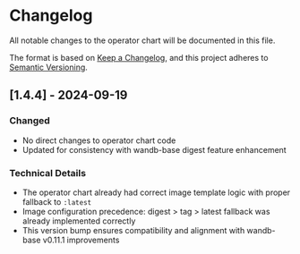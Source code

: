 # Changelog

All notable changes to the operator chart will be documented in this file.

The format is based on [Keep a Changelog](https://keepachangelog.com/en/1.0.0/),
and this project adheres to [Semantic Versioning](https://semver.org/spec/v2.0.0.html).

## [1.4.4] - 2024-09-19

### Changed
- No direct changes to operator chart code
- Updated for consistency with wandb-base digest feature enhancement

### Technical Details
- The operator chart already had correct image template logic with proper fallback to `:latest`
- Image configuration precedence: digest > tag > latest fallback was already implemented correctly
- This version bump ensures compatibility and alignment with wandb-base v0.11.1 improvements

